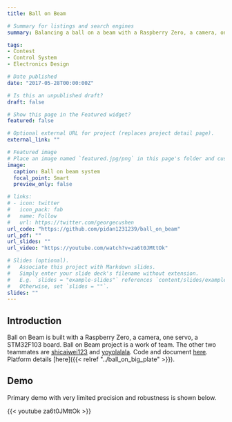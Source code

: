 ```yaml
---
title: Ball on Beam

# Summary for listings and search engines
summary: Balancing a ball on a beam with a Raspberry Zero, a camera, one servo, a STM32F103 board.

tags:
- Contest
- Control System
- Electronics Design

# Date published
date: "2017-05-28T00:00:00Z"

# Is this an unpublished draft?
draft: false

# Show this page in the Featured widget?
featured: false

# Optional external URL for project (replaces project detail page).
external_link: ""

# Featured image
# Place an image named `featured.jpg/png` in this page's folder and customize its options here.
image:
  caption: Ball on beam system
  focal_point: Smart
  preview_only: false

# links:
# - icon: twitter
#   icon_pack: fab
#   name: Follow
#   url: https://twitter.com/georgecushen
url_code: "https://github.com/pidan1231239/ball_on_beam"
url_pdf: ""
url_slides: ""
url_video: "https://youtube.com/watch?v=za6t0JMttOk"

# Slides (optional).
#   Associate this project with Markdown slides.
#   Simply enter your slide deck's filename without extension.
#   E.g. `slides = "example-slides"` references `content/slides/example-slides.md`.
#   Otherwise, set `slides = ""`.
slides: ""
---
```


## Introduction

Ball on Beam is built with a Raspberry Zero, a camera, one servo, a STM32F103 board.
Ball on Beam project is a work of team. The other two teammates are [shicaiwei123](https://github.com/shicaiwei123) and [yoyolalala](https://github.com/yoyolalala). 
Code and document [here](https://github.com/pidan1231239/ball_on_beam). Platform details [here]({{< relref "../ball_on_big_plate" >}}).

## Demo

Primary demo with very limited precision and robustness is shown below.

{{< youtube za6t0JMttOk >}}
